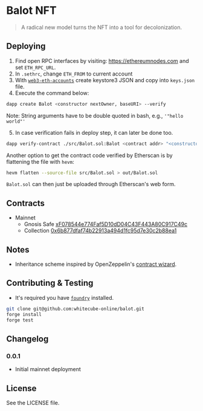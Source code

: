 # Balot NFT

> A radical new model turns the NFT into a tool for decolonization.

## Deploying

1. Find open RPC interfaces by visiting: https://ethereumnodes.com and set
   `ETH_RPC_URL`.
2. In `.sethrc`, change `ETH_FROM` to current account
3. With
   [`web3-eth-accounts`](https://web3js.readthedocs.io/en/v1.2.11/web3-eth-accounts.html#web3-eth-accounts)
   create keystore3 JSON and copy into `keys.json` file.
4. Execute the command below:

```bash
dapp create Balot <constructor nextOwner, baseURI> --verify
```

Note: String arguments have to be double quoted in bash, e.g., `'"hello world"'`

5. In case verification fails in deploy step, it can later be done too.

```bash
dapp verify-contract ./src/Balot.sol:Balot <contract addr> "<constructor nextOwner, baseURI>"
```

Another option to get the contract code verified by Etherscan is by flattening
the file with `hevm`:

```bash
hevm flatten --source-file src/Balot.sol > out/Balot.sol
```

`Balot.sol` can then just be uploaded through Etherscan's web form.

## Contracts

- Mainnet
  - Gnosis Safe [xF078544e774Faf5D10dD04C43F443A80C917C49c](https://gnosis-safe.io/app/eth:0xF078544e774Faf5D10dD04C43F443A80C917C49c/)
  - Collection [0x6b877dfaf74b22913a494d1fc95d7e30c2b88ea1](https://etherscan.io/address/0x6b877dfaf74b22913a494d1fc95d7e30c2b88ea1)

## Notes

- Inheritance scheme inspired by OpenZeppelin's [contract
  wizard](https://wizard.openzeppelin.com/#erc721).

## Contributing & Testing

- It's required you have [`foundry`](https://github.com/foundry-rs/foundry)
  installed.

```bash
git clone git@github.com:whitecube-online/balot.git
forge install
forge test
```

## Changelog

### 0.0.1

- Initial mainnet deployment

## License

See the LICENSE file.
